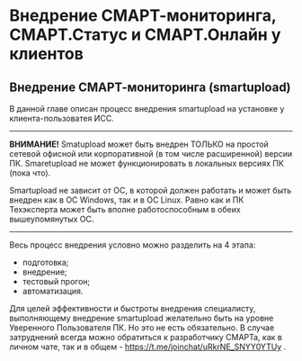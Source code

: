 # Внедрение СМАРТ-мониторинга, СМАРТ.Статус и СМАРТ.Онлайн у клиентов

## Внедрение СМАРТ-мониторинга (smartupload)

В данной главе описан процесс внедрения smartupload на установке у клиента-пользоватея ИСС.

---
**ВНИМАНИЕ!** Smatupload может быть внедрен ТОЛЬКО на простой сетевой офисной или корпоративной (в том числе расширенной) версии ПК.
Smaretupload не может функционировать в локальных версиях ПК (пока что).

Smartupload не зависит от ОС, в которой должен работать и может быть внедрен как в ОС Windows, так и в ОС Linux.
Равно как и ПК Техэксперта может быть вполне работоспособным в обеих вышеупомянутых ОС.

---
Весь процесс внедрения условно можно разделить на 4 этапа:
- подготовка;
- внедрение;
- тестовый прогон;
- автоматизация.

Для целей эффективности и быстроты внедрения специалисту, выполняющему внедрение smartupload желательно быть на уровне Уверенного Пользователя ПК.
Но это не есть обязательно. 
В случае затруднений всегда можно обратиться к разработчику СМАРТа, как в личном чате, так и в общем - https://t.me/joinchat/uRkrNE_SNYY0YTUy .





